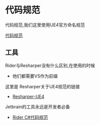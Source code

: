 # 代码规范

代码规范,我们这里使用UE4官方命名规范

[代码规范](https://docs.unrealengine.com/4.26/zh-CN/ProductionPipelines/DevelopmentSetup/CodingStandard/)

## 工具

Rider与Resharper没有什么区别,在使用的时候
- 他们都需要VS作为前缀

这里是 Resharper关于UE4规范的链接
- [Resharper-UE4](https://www.jetbrains.com/zh-cn/resharper-cpp/features/#unreal-engine)

Jetbrain的工具永远是开发者必备

- [Rider C#代码规范](https://www.cnblogs.com/linxmouse/p/8033555.html)
